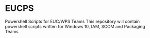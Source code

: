 # EUCPS
Powershell Scripts for EUC/WPS Teams
This repository will contain powershell scripts written for Windows 10, IAM, SCCM and Packaging Teams
